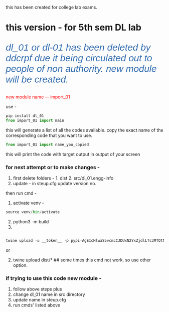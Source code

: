 this has been created for college lab exams.

# this version - for 5th sem DL lab



<p style="color:#346EB0; font-family: Arial; font-size: 30px; font-weight: light"><em>dl_01 or dl-01 has been deleted by ddcrpf due it being circulated out to people of non authority. new module will be created.</em></p>

<span style="color:red"> new module name -- import_01</span>


use - 

``` py
pip install dl_01
from import_01 import main 
```

this will generate a list of all the codes available. copy the exact name of the corresponding code that you want to use.

```py
from import_01 import name_you_copied
```

this will print the code with target output in  output of your screen




### for next attempt  or to make changes - 
1. first delete folders - 1. dist  2. src/dl_01.engg-info
2. update - 
in steup.cfg update version no.

then run cmd - 
1. activate venv - 
 ```py
source venv/bin/activate
```
2. python3 -m build
3.
 ```py

twine upload -u __token__ -p pypi-AgEIcHlwaS5vcmcCJDUxN2YxZjdlLTc3MTQtNDY5Ny1hNmE5LTg5YjY1YTUzZTQ0ZQACKlszLCIyNDQ3YWE1ZS05YjFkLTRlZjctOTFlZS03OGExZDk4Mjk2ODgiXQAABiAkkYlXkYbXou2tfB8WEqZjlJuaAFhK_hG5sXzpoiV2xA dist/*
```
or 

2. twine upload dist/*   ## some times this cmd not work. so use other option.


### if trying to use this code new module - 
1. follow above steps plus
2. change dl_01 name in src directory
3. update name in steup.cfg
4. run cmds' listed above
